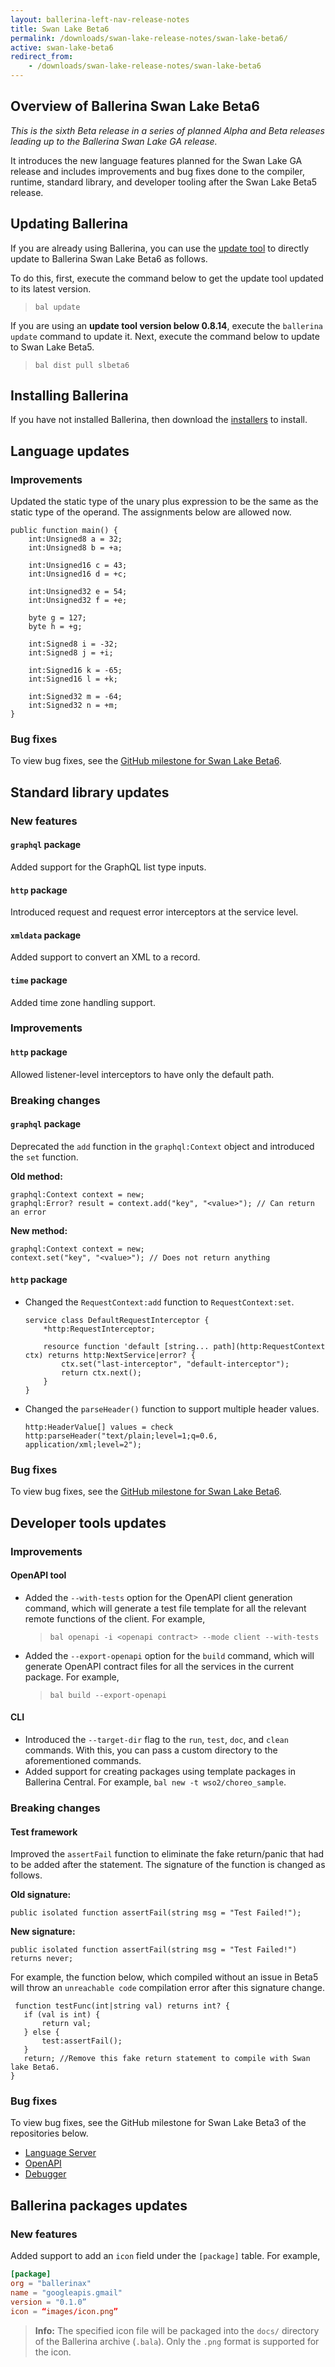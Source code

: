 ```yaml
---
layout: ballerina-left-nav-release-notes
title: Swan Lake Beta6
permalink: /downloads/swan-lake-release-notes/swan-lake-beta6/
active: swan-lake-beta6
redirect_from: 
    - /downloads/swan-lake-release-notes/swan-lake-beta6
---
```


## Overview of Ballerina Swan Lake Beta6

<em>This is the sixth Beta release in a series of planned Alpha and Beta releases leading up to the Ballerina Swan Lake GA release.</em> 

It introduces the new language features planned for the Swan Lake GA release and includes improvements and bug fixes done to the compiler, runtime, standard library, and developer tooling after the Swan Lake Beta5 release.

## Updating Ballerina

If you are already using Ballerina, you can use the [update tool](/learn/update-tool/) to directly update to Ballerina Swan Lake Beta6 as follows. 

To do this, first, execute the command below to get the update tool updated to its latest version. 

> `bal update`

If you are using an **update tool version below 0.8.14**, execute the `ballerina update` command to update it. Next, execute the command below to update to Swan Lake Beta5.

> `bal dist pull slbeta6`

## Installing Ballerina

If you have not installed Ballerina, then download the [installers](/downloads/#swanlake) to install.

## Language updates

### Improvements

Updated the static type of the unary plus expression to be the same as the static type of the operand. The assignments below are allowed now.

```ballerina
public function main() {
    int:Unsigned8 a = 32;
    int:Unsigned8 b = +a;

    int:Unsigned16 c = 43;
    int:Unsigned16 d = +c;

    int:Unsigned32 e = 54;
    int:Unsigned32 f = +e;

    byte g = 127;
    byte h = +g;

    int:Signed8 i = -32;
    int:Signed8 j = +i;

    int:Signed16 k = -65;
    int:Signed16 l = +k;

    int:Signed32 m = -64;
    int:Signed32 n = +m;
}
```

### Bug fixes

To view bug fixes, see the [GitHub milestone for Swan Lake Beta6](https://github.com/ballerina-platform/ballerina-lang/issues?q=is%3Aissue+is%3Aclosed+milestone%3A%22Ballerina+Swan+Lake+-+Beta6%22+label%3AType%2FBug+label%3ATeam%2FCompilerFE).

## Standard library updates

### New features

#### `graphql` package
Added support for the GraphQL list type inputs.

#### `http` package
Introduced request and request error interceptors at the service level.

#### `xmldata` package
Added support to convert an XML to a record.

#### `time` package
Added time zone handling support.

### Improvements

#### `http` package
Allowed listener-level interceptors to have only the default path.

### Breaking changes

#### `graphql` package
Deprecated the `add` function in the `graphql:Context` object and introduced the `set` function.

**Old method:**
```ballerina
graphql:Context context = new;
graphql:Error? result = context.add("key", "<value>"); // Can return an error
```

**New method:**
```ballerina
graphql:Context context = new;
context.set("key", "<value>"); // Does not return anything
```

#### `http` package
- Changed the `RequestContext:add` function to `RequestContext:set`.

  ```ballerina
  service class DefaultRequestInterceptor {
      *http:RequestInterceptor;

      resource function 'default [string... path](http:RequestContext ctx) returns http:NextService|error? {
          ctx.set("last-interceptor", "default-interceptor");
          return ctx.next();
      }
  }
  ```
- Changed the `parseHeader()` function to support multiple header values.

  ```ballerina
  http:HeaderValue[] values = check http:parseHeader("text/plain;level=1;q=0.6, application/xml;level=2");
  ```

### Bug fixes

To view bug fixes, see the [GitHub milestone for Swan Lake Beta6](https://github.com/ballerina-platform/ballerina-standard-library/issues?q=is%3Aclosed+is%3Aissue+milestone%3A%22Swan+Lake+Beta6%22+label%3AType%2FBug).

## Developer tools updates

### Improvements

#### OpenAPI tool 

- Added the `--with-tests` option for the OpenAPI client generation command, which will generate a test file template for all the relevant remote functions of the client. For example,

  > `bal openapi -i <openapi contract> --mode client --with-tests`

- Added the `--export-openapi` option for the `build` command, which will generate OpenAPI contract files for all the services in the current package. For example,

  > `bal build --export-openapi`

#### CLI

- Introduced the `--target-dir` flag to the `run`, `test`, `doc`, and `clean` commands. With this, you can pass a custom directory to the aforementioned commands.
- Added support for creating packages using template packages in Ballerina Central. For example, `bal new -t wso2/choreo_sample`.

### Breaking changes

#### Test framework 

Improved the `assertFail` function to eliminate the fake return/panic that had to be added after the statement. The signature of the function is changed as follows.

**Old signature:** 

```ballerina
public isolated function assertFail(string msg = "Test Failed!");
```

**New signature:** 
```ballerina
public isolated function assertFail(string msg = "Test Failed!") returns never;
```

For example, the function below, which compiled without an issue in Beta5 will throw an `unreachable code` compilation error after this signature change.

```ballerina
 function testFunc(int|string val) returns int? {
   if (val is int) {
       return val;
   } else {
       test:assertFail();
   }
   return; //Remove this fake return statement to compile with Swan lake Beta6.
}
```

### Bug fixes

To view bug fixes, see the GitHub milestone for Swan Lake Beta3 of the repositories below.

- [Language Server](https://github.com/ballerina-platform/ballerina-lang/issues?q=is%3Aissue+is%3Aclosed+milestone%3A%22Ballerina+Swan+Lake+-+Beta6%22+label%3AType%2FBug+label%3ATeam%2FLanguageServer)
- [OpenAPI](https://github.com/ballerina-platform/ballerina-openapi/issues?q=is%3Aissue+is%3Aclosed+milestone%3A%22Ballerina+Swan+Lake+-+Beta6%22+label%3AType%2FBug)
- [Debugger](https://github.com/ballerina-platform/ballerina-lang/issues?q=is%3Aissue+label%3AType%2FBug+label%3AArea%2FDebugger+milestone%3A%22Ballerina+Swan+Lake+-+Beta6%22+is%3Aclosed)

## Ballerina packages updates

### New features

Added support to add an `icon` field under the `[package]` table. For example,
```toml
[package]
org = "ballerinax"
name = "googleapis.gmail"
version = "0.1.0”
icon = “images/icon.png”
```

>**Info:** The specified icon file will be packaged into the `docs/` directory of the Ballerina archive (`.bala`). Only the `.png` format is supported for the icon.
 
